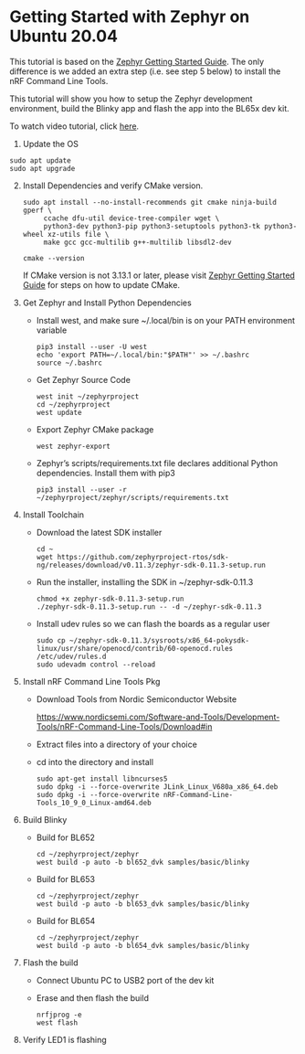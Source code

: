 # Getting Started with Zephyr on Ubuntu 20.04

This tutorial is based on the [Zephyr Getting Started Guide](https://docs.zephyrproject.org/latest/getting_started/index.html). The only difference is we added an extra step (i.e. see step 5 below) to install the nRF Command Line Tools.

This tutorial will show you how to setup the Zephyr development environment, build the Blinky app and flash the app into the BL65x dev kit.

To watch video tutorial, click [here](https://www.lairdconnect.com/resources/videos/getting-started-zephyr-bl652bl654).

1.  Update the OS

   ```
   sudo apt update
   sudo apt upgrade
   ```

   

2. Install Dependencies and verify CMake version.

   ```
   sudo apt install --no-install-recommends git cmake ninja-build gperf \
        ccache dfu-util device-tree-compiler wget \
        python3-dev python3-pip python3-setuptools python3-tk python3-wheel xz-utils file \
        make gcc gcc-multilib g++-multilib libsdl2-dev
        
   cmake --version
   ```

   

   If CMake version is not  3.13.1 or later, please visit  [Zephyr Getting Started Guide](https://docs.zephyrproject.org/latest/getting_started/index.html) for steps on how to update CMake.

   

3. Get Zephyr and Install Python Dependencies

   - Install west, and make sure ~/.local/bin is on your PATH environment variable

     ```
     pip3 install --user -U west
     echo 'export PATH=~/.local/bin:"$PATH"' >> ~/.bashrc
     source ~/.bashrc
     ```

     

   - Get Zephyr Source Code

     ```
     west init ~/zephyrproject
     cd ~/zephyrproject
     west update
     ```

     

   - Export Zephyr CMake package

     ```
     west zephyr-export
     ```

     

   - Zephyr’s scripts/requirements.txt file declares additional Python dependencies. Install them with pip3

     ```
     pip3 install --user -r ~/zephyrproject/zephyr/scripts/requirements.txt
     ```

     

4. Install Toolchain

   - Download the latest SDK installer

     ```
     cd ~
     wget https://github.com/zephyrproject-rtos/sdk-ng/releases/download/v0.11.3/zephyr-sdk-0.11.3-setup.run
     ```

     

   - Run the installer, installing the SDK in ~/zephyr-sdk-0.11.3

     ```
     chmod +x zephyr-sdk-0.11.3-setup.run
     ./zephyr-sdk-0.11.3-setup.run -- -d ~/zephyr-sdk-0.11.3
     ```

     

   - Install udev rules so we can flash the boards as a regular user

     ```
     sudo cp ~/zephyr-sdk-0.11.3/sysroots/x86_64-pokysdk-linux/usr/share/openocd/contrib/60-openocd.rules /etc/udev/rules.d
     sudo udevadm control --reload
     ```

     

5. Install nRF Command Line Tools Pkg

   - Download Tools from Nordic Semiconductor Website

     https://www.nordicsemi.com/Software-and-Tools/Development-Tools/nRF-Command-Line-Tools/Download#in

   - Extract files into a directory of your choice

     

   - cd into the directory and install

     ```
     sudo apt-get install libncurses5
     sudo dpkg -i --force-overwrite JLink_Linux_V680a_x86_64.deb
     sudo dpkg -i --force-overwrite nRF-Command-Line-Tools_10_9_0_Linux-amd64.deb
     ```

     

6. Build Blinky

   - Build for BL652

     ```
     cd ~/zephyrproject/zephyr
     west build -p auto -b bl652_dvk samples/basic/blinky
     ```

     

   - Build for BL653

     ```
     cd ~/zephyrproject/zephyr
     west build -p auto -b bl653_dvk samples/basic/blinky
     ```

     

   - Build for BL654

     ```
     cd ~/zephyrproject/zephyr
     west build -p auto -b bl654_dvk samples/basic/blinky
     ```

     

7. Flash the build

   - Connect Ubuntu PC to USB2 port of the dev kit

   - Erase and then flash the build

     ```
     nrfjprog -e
     west flash
     ```



8. Verify LED1 is flashing